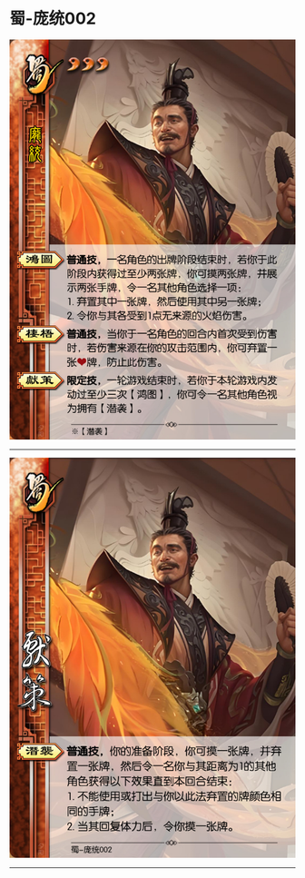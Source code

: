 # 蜀-庞统002

![蜀-庞统002](../assets/蜀-庞统002.jpg)

---

![蜀-庞统002-献策-潜袭](../assets/蜀-庞统002-献策-潜袭.jfif)

---